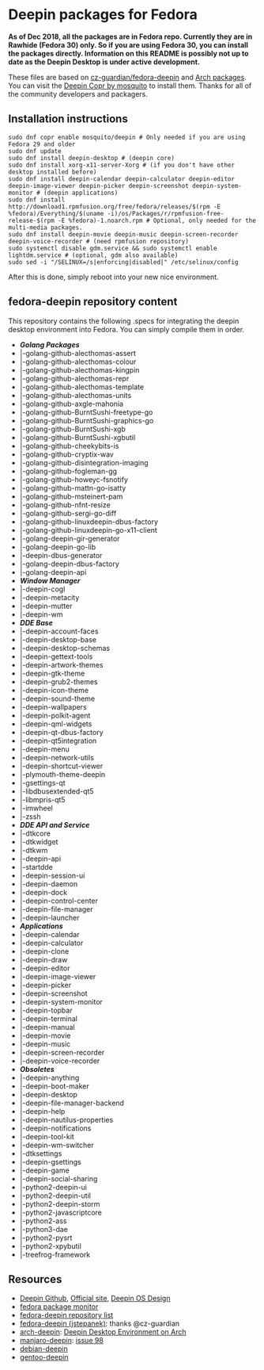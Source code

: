 # Deepin packages for Fedora

**As of Dec 2018, all the packages are in Fedora repo. Currently they are in Rawhide (Fedora 30) only. So if you are using Fedora 30, you can install the packages directly. Information on this README is possibly not up to date as the Deepin Desktop is under active development.**

These files are based on [cz-guardian/fedora-deepin](https://github.com/cz-guardian/fedora-deepin/) and [Arch packages](https://www.archlinux.org/packages/?q=deepin). You can visit the [Deepin Copr by mosquito](https://copr.fedorainfracloud.org/coprs/mosquito/deepin/) to install them. Thanks for all of the community developers and packagers.


## Installation instructions
    sudo dnf copr enable mosquito/deepin # Only needed if you are using Fedora 29 and older
    sudo dnf update
    sudo dnf install deepin-desktop # (deepin core)
    sudo dnf install xorg-x11-server-Xorg # (if you don't have other desktop installed before)
    sudo dnf install deepin-calendar deepin-calculator deepin-editor deepin-image-viewer deepin-picker deepin-screenshot deepin-system-monitor # (deepin applications)
    sudo dnf install http://download1.rpmfusion.org/free/fedora/releases/$(rpm -E %fedora)/Everything/$(uname -i)/os/Packages/r/rpmfusion-free-release-$(rpm -E %fedora)-1.noarch.rpm # Optional, only needed for the multi-media packages.
    sudo dnf install deepin-movie deepin-music deepin-screen-recorder deepin-voice-recorder # (need rpmfusion repository)
    sudo systemctl disable gdm.service && sudo systemctl enable lightdm.service # (optional, gdm also available)
    sudo sed -i "/SELINUX=/s|enforcing|disabled|" /etc/selinux/config

After this is done, simply reboot into your new nice environment.


## fedora-deepin repository content

This repository contains the following .specs for integrating the deepin desktop environment into Fedora. You can simply compile them in order.

* ***Golang Packages***
* |-golang-github-alecthomas-assert
* |-golang-github-alecthomas-colour
* |-golang-github-alecthomas-kingpin
* |-golang-github-alecthomas-repr
* |-golang-github-alecthomas-template
* |-golang-github-alecthomas-units
* |-golang-github-axgle-mahonia
* |-golang-github-BurntSushi-freetype-go
* |-golang-github-BurntSushi-graphics-go
* |-golang-github-BurntSushi-xgb
* |-golang-github-BurntSushi-xgbutil
* |-golang-github-cheekybits-is
* |-golang-github-cryptix-wav
* |-golang-github-disintegration-imaging
* |-golang-github-fogleman-gg
* |-golang-github-howeyc-fsnotify
* |-golang-github-mattn-go-isatty
* |-golang-github-msteinert-pam
* |-golang-github-nfnt-resize
* |-golang-github-sergi-go-diff
* |-golang-github-linuxdeepin-dbus-factory
* |-golang-github-linuxdeepin-go-x11-client
* |-golang-deepin-gir-generator
* |-golang-deepin-go-lib
* |-deepin-dbus-generator
* |-golang-deepin-dbus-factory
* |-golang-deepin-api
* ***Window Manager***
* |-deepin-cogl
* |-deepin-metacity
* |-deepin-mutter
* |-deepin-wm
* ***DDE Base***
* |-deepin-account-faces
* |-deepin-desktop-base
* |-deepin-desktop-schemas
* |-deepin-gettext-tools
* |-deepin-artwork-themes
* |-deepin-gtk-theme
* |-deepin-grub2-themes
* |-deepin-icon-theme
* |-deepin-sound-theme
* |-deepin-wallpapers
* |-deepin-polkit-agent
* |-deepin-qml-widgets
* |-deepin-qt-dbus-factory
* |-deepin-qt5integration
* |-deepin-menu
* |-deepin-network-utils
* |-deepin-shortcut-viewer
* |-plymouth-theme-deepin
* |-gsettings-qt
* |-libdbusextended-qt5
* |-libmpris-qt5
* |-imwheel
* |-zssh
* ***DDE API and Service***
* |-dtkcore
* |-dtkwidget
* |-dtkwm
* |-deepin-api
* |-startdde
* |-deepin-session-ui
* |-deepin-daemon
* |-deepin-dock
* |-deepin-control-center
* |-deepin-file-manager
* |-deepin-launcher
* ***Applications***
* |-deepin-calendar
* |-deepin-calculator
* |-deepin-clone
* |-deepin-draw
* |-deepin-editor
* |-deepin-image-viewer
* |-deepin-picker
* |-deepin-screenshot
* |-deepin-system-monitor
* |-deepin-topbar
* |-deepin-terminal
* |-deepin-manual
* |-deepin-movie
* |-deepin-music
* |-deepin-screen-recorder
* |-deepin-voice-recorder
* ***Obsoletes***
* |-deepin-anything
* |-deepin-boot-maker
* |-deepin-desktop
* |-deepin-file-manager-backend
* |-deepin-help
* |-deepin-nautilus-properties
* |-deepin-notifications
* |-deepin-tool-kit
* |-deepin-wm-switcher
* |-dtksettings
* |-deepin-gsettings
* |-deepin-game
* |-deepin-social-sharing
* |-python2-deepin-ui
* |-python2-deepin-util
* |-python2-deepin-storm
* |-python2-javascriptcore
* |-python2-ass
* |-python3-dae
* |-python2-pysrt
* |-python2-xpybutil
* |-treefrog-framework


## Resources
* [Deepin Github](https://github.com/linuxdeepin/), [Official site](https://www.deepin.org/en/), [Deepin OS Design](https://my.oschina.net/ManateeLazyCat/blog/831104)
* [fedora package monitor](https://apps.fedoraproject.org/koschei/groups/mosquito/deepin-sig)
* [fedora-deepin repository list](https://copr.fedorainfracloud.org/coprs/mosquito/deepin/packages/)
* [fedora-deepin (jstepanek)](https://github.com/cz-guardian/fedora-deepin/): thanks @cz-guardian
* [arch-deepin](https://github.com/fasheng/arch-deepin/): [Deepin Desktop Environment on Arch](https://bbs.archlinux.org/viewtopic.php?id=181861)
* [manjaro-deepin](https://github.com/manjaro/packages-community/): [issue 98](https://github.com/fasheng/arch-deepin/issues/98)
* [debian-deepin](https://github.com/debiancn/repo/issues/31)
* [gentoo-deepin](https://github.com/zhtengw/deepin-overlay/)
